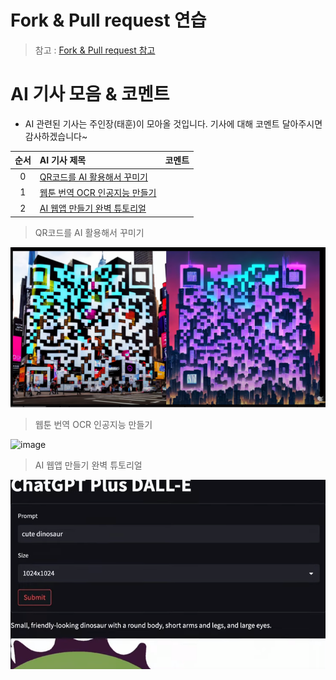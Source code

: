# Fork & Pull request 연습

> 참고 : [Fork & Pull request 참고](https://modulabs.notion.site/GitHub-5-d96b191a2daa4009bfa6958ced2afc9d)

# AI 기사 모음 & 코멘트

- AI 관련된 기사는 주인장(태훈)이 모아올 것입니다. 기사에 대해 코멘트 달아주시면 감사하겠습니다~

|순서|AI 기사 제목|코멘트|
|:---:|:---|:---|
|0|[QR코드를 AI 활용해서 꾸미기](https://www.youtube.com/watch?v=K40vkMouC48)||
|1|[웹툰 번역 OCR 인공지능 만들기](https://www.youtube.com/watch?v=REFmxA9hUa4)||
|2|[AI 웹앱 만들기 완벽 튜토리얼](https://www.youtube.com/watch?v=8u2PngR2xpM)||


> QR코드를 AI 활용해서 꾸미기

![Alt text](image.png)

> 웹툰 번역 OCR 인공지능 만들기

![image](https://github.com/git-ThLee/AIFFEL_Online_5th/assets/55564114/4d302063-255b-47b7-a446-4fd645b19d12)

> AI 웹앱 만들기 완벽 튜토리얼

![Alt text](image-2.png)